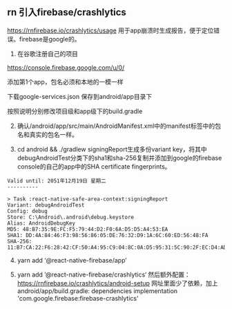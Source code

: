 ## rn 引入firebase/crashlytics

https://rnfirebase.io/crashlytics/usage
用于app崩溃时生成报告，便于定位错误。firebase是google的。

1. 在谷歌注册自己的项目

https://console.firebase.google.com/u/0/

添加第1个app，包名必须和本地的一模一样

下载google-services.json
保存到android/app目录下

按照说明分别修改项目级和app级下的build.gradle

2. 确认/android/app/src/main/AndroidManifest.xml中的manifest标签中的包名和真实的包名一样。

3. cd android && ./gradlew signingReport生成多份variant key，将其中debugAndroidTest分类下的sha1和sha-256复制并添加到google的firebase console的自己的app中的SHA certificate fingerprints。

```
Valid until: 2051年12月19日 星期二
----------

> Task :react-native-safe-area-context:signingReport
Variant: debugAndroidTest
Config: debug
Store: C:\Android\.android\debug.keystore
Alias: AndroidDebugKey
MD5: 48:B7:35:9E:FC:F5:79:44:D2:F0:6A:D5:D5:A4:53:EA
SHA1: DD:4A:84:46:F3:98:56:86:05:DE:76:32:D9:1A:6C:60:ED:56:48:FA
SHA-256: 11:B7:CA:22:F6:28:42:CF:50:A4:95:C9:04:8C:0A:D5:95:31:5C:90:2F:EC:D4:AD:FB:A0:57:56:61:37:97:44 
```

4. yarn add ‘@react-native-firebase/app’

5. yarn add ’@react-native-firebase/crashlytics‘
然后额外配置：https://rnfirebase.io/crashlytics/android-setup
网址里面少了依赖，加上android/app/build.gradle: dependencies
implementation 'com.google.firebase:firebase-crashlytics'
